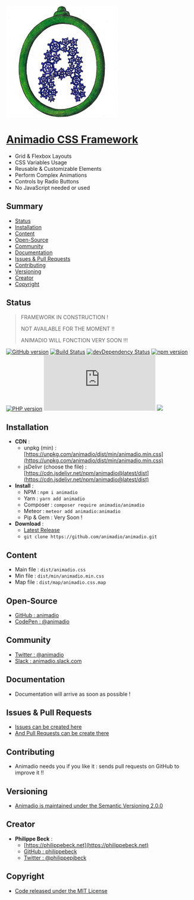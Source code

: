 [![Animadio Logo](img/logo.png)](https://animadio.org)
# [Animadio CSS Framework](https://animadio.org)

  - Grid & Flexbox Layouts
  - CSS Variables Usage
  - Reusable & Customizable Elements
  - Perform Complex Animations
  - Controls by Radio Buttons
  - No JavaScript needed or used

## Summary

  - [Status](#status)
  - [Installation](#installation)
  - [Content](#content)
  - [Open-Source](#open-source)
  - [Community](#community)
  - [Documentation](#documentation)
  - [Issues & Pull Requests](#issues-&-pull-requests)
  - [Contributing](#contributing)
  - [Versioning](#versioning)
  - [Creator](#creator)
  - [Copyright](#copyright)

## Status

> FRAMEWORK IN CONSTRUCTION !
>
> NOT AVAILABLE FOR THE MOMENT !!
>
> ANIMADIO WILL FONCTION VERY SOON !!!

[![GitHub version](https://badge.fury.io/gh/animadio%2Fanimadio.svg)](https://badge.fury.io/gh/animadio%2Fanimadio)
[![Build Status](https://travis-ci.com/animadio/animadio.svg?branch=master)](https://travis-ci.com/animadio/animadio)
[![devDependency Status](https://img.shields.io/david/dev/animadio/animadio.svg)](https://david-dm.org/animadio/animadio?type=dev)
[![npm version](https://badge.fury.io/js/animadio.svg)](https://badge.fury.io/js/animadio)
[![PHP version](https://badge.fury.io/ph/animadio%2Fanimadio.svg)](https://badge.fury.io/ph/animadio%2Fanimadio)
[![CSS min size](https://img.badgesize.io/animadio/animadio/master/dist/min/animadio.min.css?compression=gzip&label=CSS+min+size)](https://github.com/animadio/animadio/tree/master/dist/min/animadio.min.css)
[![](https://data.jsdelivr.com/v1/package/npm/animadio/badge)](https://www.jsdelivr.com/package/npm/animadio)

## Installation

  - **CDN** : 
    - unpkg (min) : [https://unpkg.com/animadio/dist/min/animadio.min.css](https://unpkg.com/animadio/dist/min/animadio.min.css)
    - jsDelivr (choose the file) : [https://cdn.jsdelivr.net/npm/animadio@latest/dist](https://cdn.jsdelivr.net/npm/animadio@latest/dist)
  - **Install** :
    - NPM : `npm i animadio`
    - Yarn : `yarn add animadio`
    - Composer : `composer require animadio/animadio`
    - Meteor : `meteor add animadio:animadio`
    - Pip & Gem : Very Soon !
  - **Download** :
    - [Latest Release](https://github.com/animadio/animadio/releases)
    - `git clone https://github.com/animadio/animadio.git`
  
## Content

  - Main file : `dist/animadio.css`
  - Min file : `dist/min/animadio.min.css`
  - Map file : `dist/map/animadio.css.map`


## Open-Source

  - [GitHub : animadio](https://github.com/animadio)
  - [CodePen : @animadio](https://codepen.io/animadio)

## Community

  - [Twitter : @animadio](https://twitter.com/animadio)
  - [Slack : animadio.slack.com](https://join.slack.com/t/animadio/shared_invite/enQtNTY1NTc5NzgyNDA3LTI2YWIxM2ZkMGM5ODBkNjNjZmI5ZGVlNTM1ZWEwMWI5ZDJjNzViYjNmNWE2MjllMTc3MDhlMzYzZDYzNTkxNjU)

## Documentation

  - Documentation will arrive as soon as possible !

## Issues & Pull Requests

  - [Issues can be created here](https://github.com/animadio/animadio/issues)
  - [And Pull Requests can be create there](https://github.com/animadio/animadio/pulls)

## Contributing

  - Animadio needs you if you like it : sends pull requests on GitHub to improve it !!

## Versioning

  - [Animadio is maintained under the Semantic Versioning 2.0.0](https://semver.org)

## Creator

  - **Philippe Beck** :
    - [https://philippebeck.net](https://philippebeck.net)
    - [GitHub : philippebeck](https://github.com/philippebeck)
    - [Twitter : @philippepjbeck](https://twitter.com/philippepjbeck)

## Copyright

  - [Code released under the MIT License](https://github.com/animadio/animadio/blob/master/LICENSE)
  